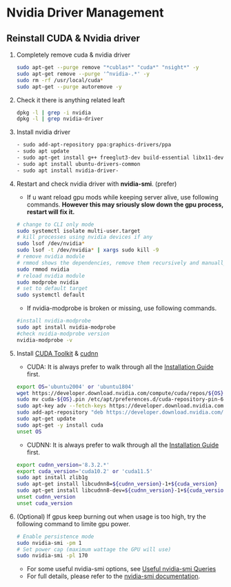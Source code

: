 # Nvidia Driver Management

## Reinstall CUDA & Nvidia driver

1. Completely remove cuda & nvidia driver
   ```bash
   sudo apt-get --purge remove "*cublas*" "cuda*" "nsight*" -y
   sudo apt-get remove --purge '^nvidia-.*' -y
   sudo rm -rf /usr/local/cuda*
   sudo apt-get --purge autoremove -y
   ```
2. Check it there is anything related leaft
   ```bash
   dpkg -l | grep -i nvidia
   dpkg -l | grep nvidia-driver
   ```
3. Install nvidia driver
   ```bash
   - sudo add-apt-repository ppa:graphics-drivers/ppa
   - sudo apt update
   - sudo apt-get install g++ freeglut3-dev build-essential libx11-dev libxmu-dev libxi-dev libglu1-mesa libglu1-mesa-dev -y
   - sudo apt install ubuntu-drivers-common
   - sudo apt install nvidia-driver-
   ```
4. Restart and check nvidia driver with **nvidia-smi**. (prefer)
   - If u want reload gpu mods while keeping server alive, use following commands. **However this may sriously slow down the gpu process, restart will fix it.**
   ```bash
   # change to CLI only mode
   sudo systemctl isolate multi-user.target
   # kill processes using nvidia devices if any
   sudo lsof /dev/nvidia*
   sudo lsof -t /dev/nvidia* | xargs sudo kill -9
   # remove nvidia module
   # rmmod shows the dependencies, remove them recursively and manually
   sudo rmmod nvidia
   # reload nvidia module
   sudo modprobe nvidia
   # set to default target
   sudo systemctl default
   ```
   - If nvidia-modprobe is broken or missing, use following commands.
   ```bash
   #install nvidia-modprobe
   sudo apt install nvidia-modprobe
   #check nvidia-modprobe version
   nvidia-modprobe -v
   ```
5. Install [CUDA Toolkit](https://developer.nvidia.com/cuda-downloads) & [cudnn]()

   - CUDA: It is always prefer to walk through all the [Installation Guide](https://docs.nvidia.com/cuda/cuda-installation-guide-linux/index.html) first.

   ```bash
   export OS='ubuntu2004' or 'ubuntu1804'
   wget https://developer.download.nvidia.com/compute/cuda/repos/${OS}/x86_64/cuda-${OS}.pin
   sudo mv cuda-${OS}.pin /etc/apt/preferences.d/cuda-repository-pin-600
   sudo apt-key adv --fetch-keys https://developer.download.nvidia.com/compute/cuda/repos/${OS}/x86_64/7fa2af80.pub
   sudo add-apt-repository "deb https://developer.download.nvidia.com/compute/cuda/repos/${OS}/x86_64/ /"
   sudo apt-get update
   sudo apt-get -y install cuda
   unset OS
   ```

   - CUDNN: It is always prefer to walk through all the [Installation Guide](https://docs.nvidia.com/deeplearning/cudnn/install-guide/index.html#cudnn-package-manager-installation-overview) first.

   ```bash
   export cudnn_version='8.3.2.*'
   export cuda_version='cuda10.2' or 'cuda11.5'
   sudo apt install zlib1g
   sudo apt-get install libcudnn8=${cudnn_version}-1+${cuda_version}
   sudo apt-get install libcudnn8-dev=${cudnn_version}-1+${cuda_version}
   unset cudnn_version
   unset cuda_version
   ```

6. (Optional) If gpus keep burning out when usage is too high, try the following command to limite gpu power.
   ```bash
   # Enable persistence mode
   sudo nvidia-smi -pm 1
   # Set power cap (maximum wattage the GPU will use)
   sudo nvidia-smi -pl 170
   ```
   - For some useful nvidia-smi options, see [Useful nvidia-smi Queries](https://nvidia.custhelp.com/app/answers/detail/a_id/3751/~/useful-nvidia-smi-queries)
   - For full details, please refer to the [nvidia-smi documentation](https://developer.download.nvidia.com/compute/DCGM/docs/nvidia-smi-367.38.pdf).
